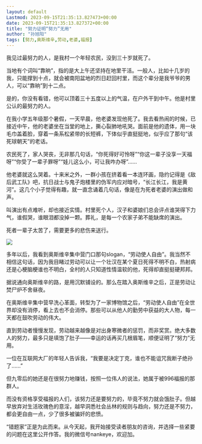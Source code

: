 ```yaml
---
layout: default
Lastmod: 2023-09-15T21:35:13.827473+00:00
date: 2023-09-15T21:35:13.827372+00:00
title: "努力证明“努力”无用"
author: "孙旭阳"
tags: [努力,奥斯维辛,劳动,老婆,福报]
---
```


我见过最努力的人，是我村一个年轻农民，没到三十岁就死了。  

当地有个词叫“靠晌”，指的是大上午还坚持在地里干活。一般人，比如十几岁的我，只能撑到十点，就会被南阳盆地的烈日赶回村里，而这个辈分是我爷爷的男人，可以“靠晌”到十二点。

是的，你没有看错，他可以顶着三十五度以上的气温，在户外干到中午。他是村里公认的最努力的人。

在我小学五年级那个暑假，一天早晨，他老婆发现他死了。我去看热闹的时候，已接近中午，他的老婆坐在当堂的地上，撕心裂肺地吼哭。面前是他的遗体，用一块毛巾盖着脸，穿着一条系松紧带的长短裤，下体似乎直挺挺地，似乎应了那句“该死球朝天”的老话。

农民死了，家人哭丧，无非那几句话，“你死得好可怜呀”“你这一辈子没享一天福呀”“你受了一辈子罪呀”“娃儿这么小，可让我咋办呀”……

他老婆就这么哭着。十来米之外，一群小孩在挤着看一本连环画，隐约记得是《敌后武工队》吧，抗日战士与鬼子炮楼里的伪军内应对暗号，“长江长江，我是黄河”。这几个小子觉得有趣，就一直念诵着几句话，像是在为死者老婆的演出做和声。

叫演出有点难听，却也接近实情。村里死个人，汉子和婆娘们总会评点谁哭得下力气，谁假哭，谁眼泪都没掉一颗。葬礼，是每一个农家子弟不能缺席的演出。

死者一辈子太苦了，需要更多的悲伤来送行。

![](https://images.weserv.nl/?url=https%3A//mmbiz.qpic.cn/sz_mmbiz_jpg/JibpcJJDqzFSsXnhv5OzAWCHqsPSHJvn4UBQYstgnwwyCickxG58s46ibpzJSVuHMf3n35v9rMUiaXPswtIug3c5fg/640%3Fwx_fmt%3Djpeg)

多年以后，我看到奥斯维辛集中营门口那句slogan，“劳动使人自由”。我当然不相信这句话，因为我目睹过劳动可以让一个壮汉在某个夏日死得不明不白，热射病还是心梗脑梗谁也不明白，全村的人只知道性情温软的他，死得却直挺挺硬邦邦。

据说通向奥斯维辛的路，是用沉默铺设的。那么在踏入奥斯维辛之后，正是劳动让焚尸炉不舍昼夜。

在奥斯维辛集中营早洗心革面，转型为了一家博物馆之后，“劳动使人自由”在全世界却没有消停，看上去也不会消停。那些可以从他人的勤劳中获益的大人物，每一天都在鼓吹劳动的伟大。

直到劳动者慢慢发现，劳动越来越像是对出身寒微者的惩罚，而非奖赏。绝大多数人的努力，最多只是填饱了肚子——幸运的话再买几根眉笔，顺便证明了“努力”无用。

一位在互联网大厂的年轻人告诉我，“我要是决定丁克，谁也不能诅咒我断子绝孙了……”

但九零后的她还是在很努力地赚钱，按照一位伟人的说法，她属于被996福报的那群人。

而没有资格享受福报的人们，该努力还是要努力的，毕竟不努力就会饿肚子。但越早放弃对生活玫瑰色的意淫，越早洞悉社会丛林的规则与趋向，努力还是不努力，都会更自由一点，少了很多被骗奸的悲愤。

“错题家”正是为此而来。从今天起，我开始接受读者朋友的咨询，并选择一些紧要的问题在这里公开作答。我的微信号nankeye，欢迎加。

